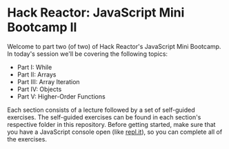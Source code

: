 # Hack Reactor: JavaScript Mini Bootcamp II

Welcome to part two (of two) of Hack Reactor's JavaScript Mini Bootcamp. In today's session we'll be covering the following topics:

- Part I: While
- Part II: Arrays
- Part III: Array Iteration
- Part IV: Objects
- Part V: Higher-Order Functions

Each section consists of a lecture followed by a set of self-guided exercises. The self-guided exercises can be found in each section's respective folder in this repository. Before getting started, make sure that you have a JavaScript console open (like <a href="http://www.repl.it/languages/javascript" target="_blank">repl.it</a>), so you can complete all of the exercises.
